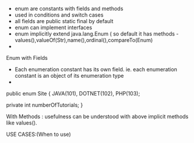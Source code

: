 * enum are constants with fields and methods 
* used in conditions and switch cases
* all fields are public static final by default
* enum can implement interfaces
* enum implicitly extend java.lang.Enum ( so default it has methods - values(),valueOf(Str),name(),ordinal(),compareTo(Enum)
* 

Enum with Fields

* Each enumeration constant has its own field. ie. each enumeration constant is an object of its enumeration type
* 

public enum Site {
JAVA(101),
DOTNET(102),
PHP(103);

private int numberOfTutorials;
}


With Methods :
usefulness can be understood with above implicit methods like values().


USE CASES:(When to use)

